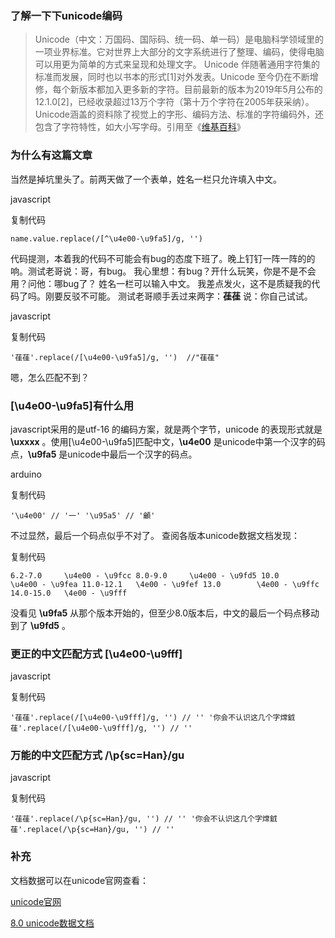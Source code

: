

### 了解一下下unicode编码

> Unicode（中文：万国码、国际码、统一码、单一码）是电脑科学领域里的一项业界标准。它对世界上大部分的文字系统进行了整理、编码，使得电脑可以用更为简单的方式来呈现和处理文字。 Unicode 伴随著通用字符集的标准而发展，同时也以书本的形式\[1\]对外发表。Unicode 至今仍在不断增修，每个新版本都加入更多新的字符。目前最新的版本为2019年5月公布的12.1.0\[2\]，已经收录超过13万个字符（第十万个字符在2005年获采纳）。Unicode涵盖的资料除了视觉上的字形、编码方法、标准的字符编码外，还包含了字符特性，如大小写字母。引用至《[维基百科](https://link.juejin.cn?target=https%3A%2F%2Fzh.wikipedia.org%2Fzh-hans%2FUnicode "https://zh.wikipedia.org/zh-hans/Unicode")》

### 为什么有这篇文章

当然是掉坑里头了。前两天做了一个表单，姓名一栏只允许填入中文。

javascript

复制代码

`name.value.replace(/[^\u4e00-\u9fa5]/g, '')` 

代码提测，本着我的代码不可能会有bug的态度下班了。晚上钉钉一阵一阵的的响。测试老哥说：哥，有bug。 我心里想：有bug？开什么玩笑，你是不是不会用？问他：哪bug了？ 姓名一栏可以输入中文。 我差点发火，这不是质疑我的代码了吗。刚要反驳不可能。 测试老哥顺手丢过来两字：**龿龿** 说：你自己试试。

javascript

复制代码

`'龿龿'.replace(/[\u4e00-\u9fa5]/g, '')  //"龿龿"` 

嗯，怎么匹配不到？

### \[\\u4e00-\\u9fa5\]有什么用

javascript采用的是utf-16 的编码方案，就是两个字节，unicode 的表现形式就是 **\\uxxxx** 。使用\[\\u4e00-\\u9fa5\]匹配中文，**\\u4e00** 是unicode中第一个汉字的码点，**\\u9fa5** 是unicode中最后一个汉字的码点。

arduino

复制代码

`'\u4e00' // '一'
'\u95a5' // '龥'` 

不过显然，最后一个码点似乎不对了。 查阅各版本unicode数据文档发现：

复制代码

`6.2-7.0     \u4e00 - \u9fcc
8.0-9.0     \u4e00 - \u9fd5
10.0        \u4e00 - \u9fea
11.0-12.1   \4e00 - \u9fef
13.0        \4e00 - \u9ffc
14.0-15.0   \4e00 - \u9fff` 

没看见 **\\u9fa5** 从那个版本开始的，但至少8.0版本后，中文的最后一个码点移动到了 **\\u9fd5** 。

### 更正的中文匹配方式 \[\\u4e00-\\u9fff\]

javascript

复制代码

`'龿龿'.replace(/[\u4e00-\u9fff]/g, '') // ''
'你会不认识这几个字龦龯龿'.replace(/[\u4e00-\u9fff]/g, '') // ''` 

### 万能的中文匹配方式 /\\p{sc=Han}/gu

javascript

复制代码

`'龿龿'.replace(/\p{sc=Han}/gu, '') // ''
'你会不认识这几个字龦龯龿'.replace(/\p{sc=Han}/gu, '') // ''` 

### 补充

文档数据可以在unicode官网查看：

[unicode官网](https://link.juejin.cn?target=https%3A%2F%2Fwww.unicode.org%2F "https://www.unicode.org/")

[8.0 unicode数据文档](https://link.juejin.cn?target=https%3A%2F%2Fwww.unicode.org%2FPublic%2F8.0.0%2Fucd%2FUnicodeData.txt "https://www.unicode.org/Public/8.0.0/ucd/UnicodeData.txt")